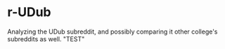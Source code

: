 # r-UDub
Analyzing the UDub subreddit, and possibly comparing it other college's subreddits as well.
"TEST"
